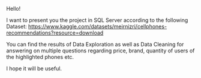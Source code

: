 Hello!

I want to present you the project in SQL Server according to the following Dataset:
https://www.kaggle.com/datasets/meirnizri/cellphones-recommendations?resource=download

You can find the results of Data Exploration as well as Data Cleaning for answering on multiple questions regarding price, brand, quantity of users of the highlighted phones etc.

I hope it will be useful.
